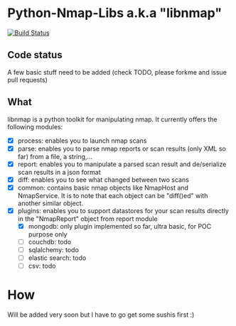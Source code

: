 # Python-Nmap-Libs a.k.a "libnmap"

[![Build Status](https://travis-ci.org/savon-noir/python-nmap-lib.png)](https://travis-ci.org/savon-noir/python-nmap-lib)

## Code status
A few basic stuff need to be added (check TODO, please forkme and issue pull
requests)

## What

libnmap is a python toolkit for manipulating nmap. It currently offers the following modules:
- [x] process: enables you to launch nmap scans
- [x] parse: enables you to parse nmap reports or scan results (only XML so far) from a file, a string,...
- [x] report: enables you to manipulate a parsed scan result and de/serialize scan results in a json format
- [x] diff: enables you to see what changed between two scans
- [x] common: contains basic nmap objects like NmapHost and NmapService. It is to note that each object can be "diff()ed" with another similar object.
- [x] plugins: enables you to support datastores for your scan results directly in the "NmapReport" object from report module
    - [x] mongodb: only plugin implemented so far, ultra basic, for POC purpose only
    - [ ] couchdb: todo
    - [ ] sqlalchemy: todo
    - [ ] elastic search: todo
    - [ ] csv: todo

How
===
Will be added very soon but I have to go get some sushis first :)
